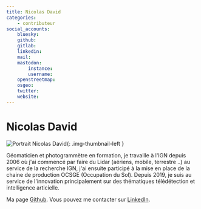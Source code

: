 ```yaml
---
title: Nicolas David
categories:
    - contributeur
social_accounts:
    bluesky:
    github:
    gitlab:
    linkedin:
    mail:
    mastodon:
        instance:
        username:
    openstreetmap:
    osgeo:
    twitter:
    website:
---
```


# Nicolas David

<!-- --8<-- [start:author-sign-block] -->

![Portrait Nicolas David](https://cdn.geotribu.fr/img/internal/contributeurs/ndav.png "Portrait Nicolas David"){: .img-thumbnail-left }

Géomaticien et photogrammètre en formation, je travaille à l'IGN depuis 2006 où j'ai commencé par faire du Lidar (aériens, mobile, terrestre ..) au service de la recherche IGN, j'ai ensuite participé à la mise en place de la chaine de production OCSGE (Occupation du Sol). Depuis 2019, je suis au service de l'innovation principalement sur des thématiques télédétection et intelligence articielle.

Ma page [Github](https://github.com/ndavid). Vous pouvez me contacter sur [LinkedIn](https://www.linkedin.com/in/nicolas-david-28722129/).

<!-- --8<-- [end:author-sign-block] -->
